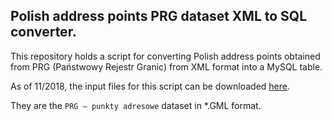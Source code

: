 ## Polish address points PRG dataset XML to SQL converter.

This repository holds a script for converting Polish address points
obtained from PRG (Państwowy Rejestr Granic) from XML format into
a MySQL table.

As of 11/2018, the input files for this script can be downloaded
[here](http://www.gugik.gov.pl/pzgik/dane-bez-oplat/dane-z-panstwowego-rejestru-granic-i-powierzchni-jednostek-podzialow-terytorialnych-kraju-prg).

They are the `PRG – punkty adresowe` dataset in *.GML format.
